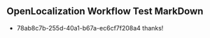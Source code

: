 ## OpenLocalization Workflow Test MarkDown
* 78ab8c7b-255d-40a1-b67a-ec6cf7f208a4 thanks!

<!--HONumber=Jul16_HO4-->


